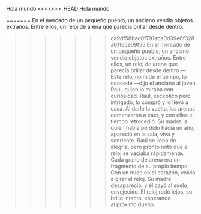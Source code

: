 Hola mundo
<<<<<<< HEAD
Hola mundo 

=======
En el mercado de un pequeño pueblo, un anciano vendía objetos extraños. Entre ellos, un reloj de arena que parecía brillar desde dentro.
>>>>>>> ca9df58bac0f791aba0d39e6f328a611d5e09f55
En el mercado de un pequeño pueblo, un anciano vendía objetos extraños. Entre ellos, un reloj de arena que parecía brillar desde dentro.—Este reloj no mide el tiempo, lo concede —dijo el anciano al joven Raúl, quien lo miraba con curiosidad.
Raúl, escéptico pero intrigado, lo compró y lo llevó a casa. Al darle la vuelta, las arenas comenzaron a caer, y con ellas el tiempo retrocedió. Su madre, a quien había perdido hacía un año, apareció en la sala, viva y sonriente.
Raúl se llenó de alegría, pero pronto notó que el reloj se vaciaba rápidamente. Cada grano de arena era un fragmento de su propio tiempo. Con un nudo en el corazón, volvió a girar el reloj. Su madre desapareció, y él cayó al suelo, envejecido.
El reloj rodó lejos, su brillo intacto, esperando al próximo dueño.
